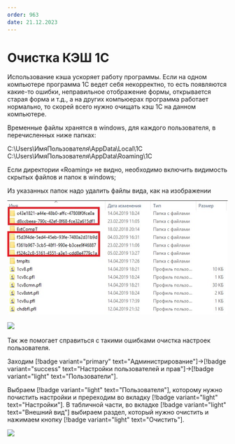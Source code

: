 ```yaml
---
order: 963
date: 21.12.2023
---
```


# Очистка КЭШ 1С

Использование кэша ускоряет работу программы. Если на одном компьютере программа 1С ведет себя некорректно, то есть появляются какие-то ошибки, неправильное отображение формы, открывается старая форма и т.д., а на других компьюерах программа работает нормально, то скорей всего нужно очищать кэш 1С на данном компьютере.

Временные файлы хранятся в windows, для каждого пользователя, в перечисленных ниже папках:

C:\Users\ИмяПользователя\AppData\Local\1C
C:\Users\ИмяПользователя\AppData\Roaming\1C

Если директории «Roaming» не видно, необходимо включить видимость скрытых файлов и папок в windows;

Из указанных папок надо удалить файлы вида, как на изображении 

![](/images/администратор/кэш.jpg)

![](/images/администратор/кэш.gif)

Так же помогает справиться с такими ошибками очистка настроек пользователя.

Заходим [!badge variant="primary" text="Администрирование"]->[!badge variant="success" text="Настройки пользователей и прав"]->[!badge variant="light" text="Пользователи"]. 

Выбраем [!badge variant="light" text="Пользователя"], которому нужно почистить настройки и пререходим во вкладку [!badge variant="light" text="Настройки"]. В табличной части, во вкладке [!badge variant="light" text="Внешний вид"] выбираем раздел, который нужно очистить и нажимаем кнопку [!badge variant="light" text="Очистить"]. 

![](/images/администратор/кэш0.gif)


